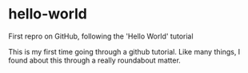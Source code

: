 # hello-world
First repro on GitHub, following the 'Hello World' tutorial

This is my first time going through a github tutorial. Like many things, I found about this through a really roundabout matter. 
